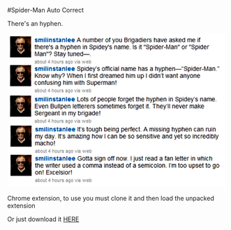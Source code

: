 #Spider-Man Auto Correct

There's an hyphen.

![God has spoken](god-has-spoken.png)

Chrome extension, to use you must clone it and then load the unpacked extension

Or just download it [HERE](https://chrome.google.com/webstore/detail/spider-man-auto-correct/alcaoiplneomoakpmbjpnliadondabin)
